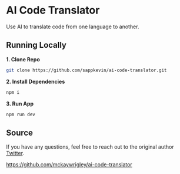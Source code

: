 # AI Code Translator

Use AI to translate code from one language to another.



## Running Locally

**1. Clone Repo**

```bash
git clone https://github.com/sappkevin/ai-code-translator.git
```

**2. Install Dependencies**

```bash
npm i
```

**3. Run App**

```bash
npm run dev
```

## Source

If you have any questions, feel free to reach out to the original author [Twitter](https://twitter.com/mckaywrigley).

https://github.com/mckaywrigley/ai-code-translator
